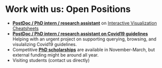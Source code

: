 # Work with us: Open Positions

* __[PostDoc / PhD intern / research assistant](jobs-cheatsheets.html)__ on [Interactive Visualization Cheatsheets](http://visualizationcheatsheets.github.io)
* __[PostDoc / PhD intern / research assistant on Covid19 guidelines](jobs-covid19guidelines.html)__ Helping with an urgent project on supporting querying, browsing, and visulalizing Covid19 guidelines.
* Competitive __[PhD scholarships](phd-edinburgh.html)__ are available in November-March, but external funding might be around all year. 
* Visiting students (contact us directly)
<!--
* [Graphic designer / Javascript developer](job-cheatsheets.html) for creating visualization cheat sheets (http://visualinteractivedata.github.io). 
-->
